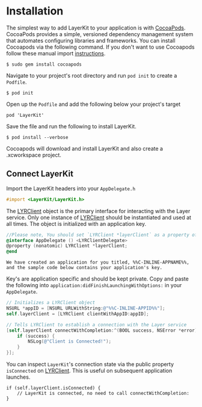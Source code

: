 # Installation

The simplest way to add LayerKit to your application is with [CocoaPods](http://www.cocoapods.org). CocoaPods provides a simple, versioned dependency management system that automates configuring libraries and frameworks. You can install Cocoapods via the following command. If you don't want to use Cocoapods follow these manual import [instructions](https://support.layer.com/hc/en-us/articles/204256740-Can-I-use-LayerKit-without-Cocoapods-).

```console
$ sudo gem install cocoapods
```

Navigate to your project's root directory and run `pod init` to create a `Podfile`.

```console
$ pod init
```

Open up the `Podfile` and add the following below your project's target

```
pod 'LayerKit'
```

Save the file and run the following to install LayerKit.

```console
$ pod install --verbose
```

Cocoapods will download and install LayerKit and also create a .xcworkspace project.

## Connect LayerKit

Import the LayerKit headers into your `AppDelegate.h`

```objectivec
#import <LayerKit/LayerKit.h>
```

The [LYRClient](docs/ios/api#lyrclient) object is the primary interface for interacting with the Layer service. Only one instance of [LYRClient](docs/ios/api#lyrclient) should be instantiated and used at all times. The object is initialized with an application key.

```objectivec
//Please note, You should set `LYRClient *layerClient` as a property of the AppDelegate.
@interface AppDelegate () <LYRClientDelegate>
@property (nonatomic) LYRClient *layerClient;
@end
```

```emphasis
We have created an application for you titled, %%C-INLINE-APPNAME%%, and the sample code below contains your application's key.
```

Key's are application specific and should be kept private. Copy and paste the following into `application:didFinishLaunchingWithOptions:` in your `AppDelegate`.

```objectivec
// Initializes a LYRClient object
NSURL *appID = [NSURL URLWithString:@"%%C-INLINE-APPID%%"];
self.layerClient = [LYRClient clientWithAppID:appID];

// Tells LYRClient to establish a connection with the Layer service
[self.layerClient connectWithCompletion:^(BOOL success, NSError *error) {
    if (success) {
        NSLog(@"Client is Connected!");
    }
}];
```

You can inspect `LayerKit`'s connection state via the public property `isConnected` on [LYRClient](/docs/ios/api#lyrclient). This is useful on subsequent application launches.

```
if (self.layerClient.isConnected) {
	// LayerKit is connected, no need to call connectWithCompletion:
}
```

